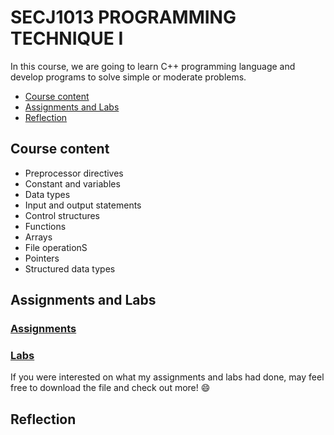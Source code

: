 # SECJ1013 PROGRAMMING TECHNIQUE I
In this course, we are going to learn C++ programming language and develop programs to solve simple or moderate problems.

- [Course content](https://github.com/kwei05/Year1_Sem1/blob/main/SECJ1013%20PROGRAMMING%20TECHNIQUE%20I/README.md#course-content)
- [Assignments and Labs](https://github.com/kwei05/Year1_Sem1/blob/main/SECJ1013%20PROGRAMMING%20TECHNIQUE%20I/README.md#Assignments-and-Labs)
- [Reflection](https://github.com/kwei05/Year1_Sem1/blob/main/SECJ1013%20PROGRAMMING%20TECHNIQUE%20I/README.md#Reflection)
## Course content
- Preprocessor directives
- Constant and variables
- Data types
- Input and output statements
- Control structures
- Functions
- Arrays
- File operationS
- Pointers
- Structured data types

## Assignments and Labs
### [Assignments](https://github.com/kwei05/Year1_Sem1/tree/main/SECJ1013%20PROGRAMMING%20TECHNIQUE%20I/Assignment)

### [Labs](https://github.com/kwei05/Year1_Sem1/tree/main/SECJ1013%20PROGRAMMING%20TECHNIQUE%20I/Lab)

If you were interested on what my assignments and labs had done, may feel free to download the file and check out more! 😄

## Reflection
